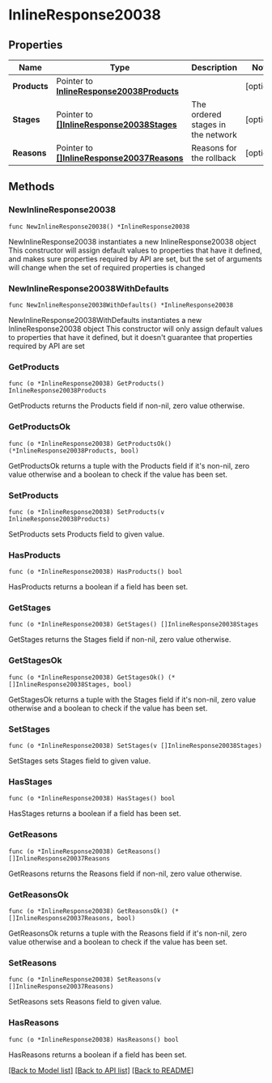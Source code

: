 # InlineResponse20038

## Properties

Name | Type | Description | Notes
------------ | ------------- | ------------- | -------------
**Products** | Pointer to [**InlineResponse20038Products**](InlineResponse20038Products.md) |  | [optional] 
**Stages** | Pointer to [**[]InlineResponse20038Stages**](InlineResponse20038Stages.md) | The ordered stages in the network | [optional] 
**Reasons** | Pointer to [**[]InlineResponse20037Reasons**](InlineResponse20037Reasons.md) | Reasons for the rollback | [optional] 

## Methods

### NewInlineResponse20038

`func NewInlineResponse20038() *InlineResponse20038`

NewInlineResponse20038 instantiates a new InlineResponse20038 object
This constructor will assign default values to properties that have it defined,
and makes sure properties required by API are set, but the set of arguments
will change when the set of required properties is changed

### NewInlineResponse20038WithDefaults

`func NewInlineResponse20038WithDefaults() *InlineResponse20038`

NewInlineResponse20038WithDefaults instantiates a new InlineResponse20038 object
This constructor will only assign default values to properties that have it defined,
but it doesn't guarantee that properties required by API are set

### GetProducts

`func (o *InlineResponse20038) GetProducts() InlineResponse20038Products`

GetProducts returns the Products field if non-nil, zero value otherwise.

### GetProductsOk

`func (o *InlineResponse20038) GetProductsOk() (*InlineResponse20038Products, bool)`

GetProductsOk returns a tuple with the Products field if it's non-nil, zero value otherwise
and a boolean to check if the value has been set.

### SetProducts

`func (o *InlineResponse20038) SetProducts(v InlineResponse20038Products)`

SetProducts sets Products field to given value.

### HasProducts

`func (o *InlineResponse20038) HasProducts() bool`

HasProducts returns a boolean if a field has been set.

### GetStages

`func (o *InlineResponse20038) GetStages() []InlineResponse20038Stages`

GetStages returns the Stages field if non-nil, zero value otherwise.

### GetStagesOk

`func (o *InlineResponse20038) GetStagesOk() (*[]InlineResponse20038Stages, bool)`

GetStagesOk returns a tuple with the Stages field if it's non-nil, zero value otherwise
and a boolean to check if the value has been set.

### SetStages

`func (o *InlineResponse20038) SetStages(v []InlineResponse20038Stages)`

SetStages sets Stages field to given value.

### HasStages

`func (o *InlineResponse20038) HasStages() bool`

HasStages returns a boolean if a field has been set.

### GetReasons

`func (o *InlineResponse20038) GetReasons() []InlineResponse20037Reasons`

GetReasons returns the Reasons field if non-nil, zero value otherwise.

### GetReasonsOk

`func (o *InlineResponse20038) GetReasonsOk() (*[]InlineResponse20037Reasons, bool)`

GetReasonsOk returns a tuple with the Reasons field if it's non-nil, zero value otherwise
and a boolean to check if the value has been set.

### SetReasons

`func (o *InlineResponse20038) SetReasons(v []InlineResponse20037Reasons)`

SetReasons sets Reasons field to given value.

### HasReasons

`func (o *InlineResponse20038) HasReasons() bool`

HasReasons returns a boolean if a field has been set.


[[Back to Model list]](../README.md#documentation-for-models) [[Back to API list]](../README.md#documentation-for-api-endpoints) [[Back to README]](../README.md)



